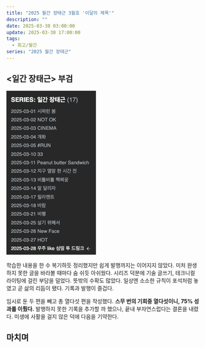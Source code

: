 ```yaml
---
title: "2025 월간 장태근 3월호 '이달의 제목'"
description: ""
date: 2025-03-30 03:00:00
update: 2025-03-30 17:00:00
tags:
  - 회고/월간
series: "2025 월간 장태근"
---
```


## <일간 장태근> 부검

![3월 일간 장태근 결과 <출처: 장태근블로그>](results-of-the-daily-series-in-march.png)

학습한 내용을 한 수 복기하듯 정리했지만 쉽게 발행까지는 이어지지 않았다. 미처 완생 하지 못한 글을 바라볼 때마다 숨 쉬듯 아쉬웠다.
시리즈 덕분에 기술 글쓰기, 테크니컬 라이팅에 걸린 부담을 덜었다. 뜻밖의 수확도 많았다. 일상엔 소소한 규칙이 포석처럼 놓였고 곧 삶의 리듬이 됐다. 기록과 발행이 즐겁다.

임시로 둔 두 편을 빼고 총 열다섯 편을 작성했다. **스무 번의 기회중 열다섯이니, 75% 성과를 이뤘다.** 발행하지 못한 기록을 추가할 까 했으나, 끝내 부자연스럽다는 결론을 내렸다.
미생에 사활을 걸지 않은 덕에 다음을 기약한다.

## 마치며 
